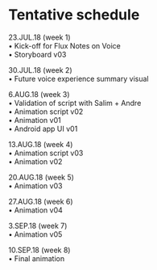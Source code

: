 # Tentative schedule

23.JUL.18 (week 1) <br>
• Kick-off for Flux Notes on Voice <br>
• Storyboard v03

30.JUL.18 (week 2) <br>
• Future voice experience summary visual 

6.AUG.18 (week 3) <br>
• Validation of script with Salim + Andre <br>
• Animation script v02 <br>
• Animation v01 <br>
• Android app UI v01

13.AUG.18 (week 4) <br>
• Animation script v03 <br>
• Animation v02

20.AUG.18 (week 5) <br>
• Animation v03

27.AUG.18 (week 6) <br>
• Animation v04

3.SEP.18 (week 7) <br>
• Animation v05

10.SEP.18 (week 8) <br>
• Final animation 
